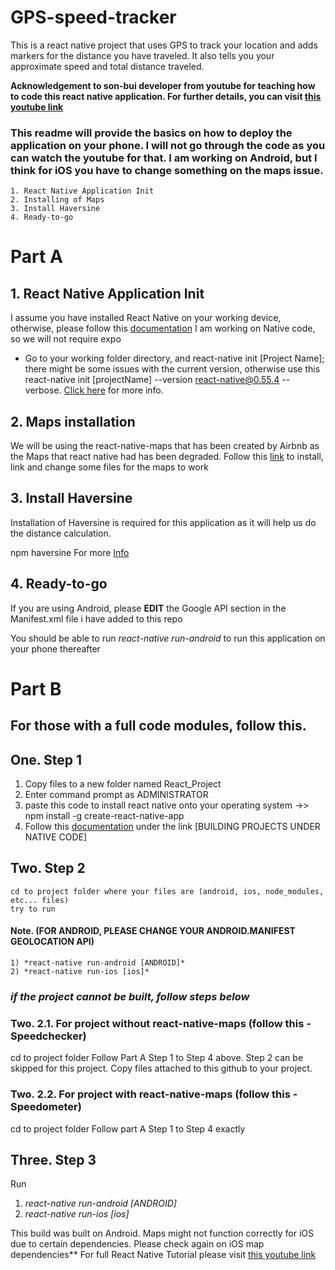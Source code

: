 # GPS-speed-tracker
This is a react native project that uses GPS to track your location and adds markers for the distance you have traveled. It also tells you your approximate speed and total distance traveled.

**Acknowledgement to son-bui developer from youtube for teaching how to code this react native application. For further details, you can visit [this youtube link](https://www.youtube.com/sonbuideveloper)**

### This readme will provide the basics on how to deploy the application on your phone. I will not go through the code as you can watch the youtube for that. I am working on Android, but I think for iOS you have to change something on the maps issue.
```
1. React Native Application Init
2. Installing of Maps
3. Install Haversine
4. Ready-to-go
```

# Part A
## 1. React Native Application Init
I assume you have installed React Native on your working device, otherwise, please follow this [documentation](https://facebook.github.io/react-native/docs/getting-started.html)
I am working on Native code, so we will not require expo

- Go to your working folder directory, and react-native init [Project Name]; there might be some issues with the current version, otherwise use this react-native init [projectName] --version react-native@0.55.4 --verbose. [Click here](https://stackoverflow.com/questions/51186637/cant-create-project-using-react-native-init) for more info.


## 2. Maps installation

We will be using the react-native-maps that has been created by Airbnb as the Maps that react native had has been degraded. Follow this [link](https://itnext.io/install-react-native-maps-with-gradle-3-on-android-44f91a70a395) to install, link and change some files for the maps to work


## 3. Install Haversine
Installation of Haversine is required for this application as it will help us do the distance calculation.

npm haversine
For more [Info](https://www.npmjs.com/package/haversine)


## 4. Ready-to-go
If you are using Android, please **EDIT** the Google API section in the Manifest.xml file i have added to this repo

You should be able to run *react-native run-android* to run this application on your phone thereafter




# Part B
## For those with a full code modules, follow this.

## One. Step 1

1) Copy files to a new folder named React_Project
2) Enter command prompt as ADMINISTRATOR
3) paste this code to install react native onto your operating system
->> npm install -g create-react-native-app
4) Follow this [documentation](https://facebook.github.io/react-native/docs/getting-started.html) under the link [BUILDING PROJECTS UNDER NATIVE CODE]


## Two. Step 2
```
cd to project folder where your files are (android, ios, node_modules, etc... files)
try to run
```
#### Note. (FOR ANDROID, PLEASE CHANGE YOUR ANDROID.MANIFEST GEOLOCATION API)
```
1) *react-native run-android [ANDROID]*
2) *react-native run-ios [ios]*
```
### *if the project cannot be built, follow steps below*

### Two. 2.1. For project without react-native-maps (follow this - Speedchecker)
cd to project folder 
Follow Part A Step 1 to Step 4 above. Step 2 can be skipped for this project.
Copy files attached to this github to your project.

### Two. 2.2. For project with react-native-maps (follow this - Speedometer)
cd to project folder
Follow part A Step 1 to Step 4 exactly

## Three. Step 3
Run
1) *react-native run-android [ANDROID]*
2) *react-native run-ios [ios]*

This build was built on Android. Maps might not function correctly for iOS due to certain dependencies. Please check again on iOS map dependencies**
For full React Native Tutorial please visit [this youtube link](https://www.youtube.com/sonbuideveloper)
